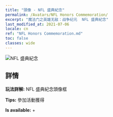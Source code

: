```yaml
---
title: "頭像 - NFL 盛典紀念"
permalink: /Avatars/NFL Honors Commemoration/
excerpt: "魔法门之英雄无敌：战争纪元  NFL 盛典紀念"
last_modified_at: 2021-07-06
locale: cn
ref: "NFL Honors Commemoration.md"
toc: false
classes: wide
---
```

 ![NFL 盛典紀念](/images/a/avatarFrame_94.png)

## 詳情

 **玩法詳解:** NFL 盛典紀念頭像框 

 **Tips:** 參加活動獲得 

 **Is available:**  + 

